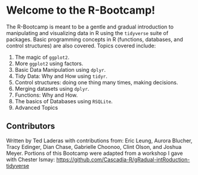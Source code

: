# Welcome to the R-Bootcamp!

The R-Bootcamp is meant to be a gentle and gradual introduction to manipulating and visualizing data in R using the `tidyverse` suite of packages. Basic programming concepts in R (functions, databases, and control structures) are also covered. Topics covered include:

1. The magic of `ggplot2`.
2. More `ggplot2` using factors.
3. Basic Data Manipulation using `dplyr`.
4. Tidy Data: Why and How using `tidyr`.
5. Control structures: doing one thing many times, making decisions.
6. Merging datasets using `dplyr`.
7. Functions: Why and How.
8. The basics of Databases using `RSQLite`.
9. Advanced Topics

## Contributors

Written by Ted Laderas with contributions from: Eric Leung, Aurora Blucher, Tracy Edinger, Dian Chase, Gabrielle Choonoo, Clint Olson, and Joshua Meyer. Portions of this Bootcamp were adapted from a workshop I gave with Chester Ismay: https://github.com/Cascadia-R/gRadual-intRoduction-tidyverse


